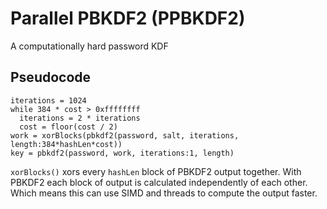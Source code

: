 # Parallel PBKDF2 (PPBKDF2)
A computationally hard password KDF

## Pseudocode
```
iterations = 1024
while 384 * cost > 0xffffffff
  iterations = 2 * iterations
  cost = floor(cost / 2)
work = xorBlocks(pbkdf2(password, salt, iterations, length:384*hashLen*cost))
key = pbkdf2(password, work, iterations:1, length)
```

`xorBlocks()` xors every `hashLen` block of PBKDF2 output together. With PBKDF2 each block of output is calculated independently of each other. Which means this can use SIMD and threads to compute the output faster.

